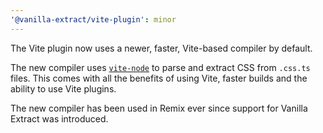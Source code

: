 ```yaml
---
'@vanilla-extract/vite-plugin': minor
---
```


The Vite plugin now uses a newer, faster, Vite-based compiler by default.

The new compiler uses [`vite-node`](https://github.com/vitest-dev/vitest/tree/main/packages/vite-node) to parse and extract CSS from `.css.ts` files. This comes with all the benefits of using Vite, faster builds and the ability to use Vite plugins.

The new compiler has been used in Remix ever since support for Vanilla Extract was introduced.
